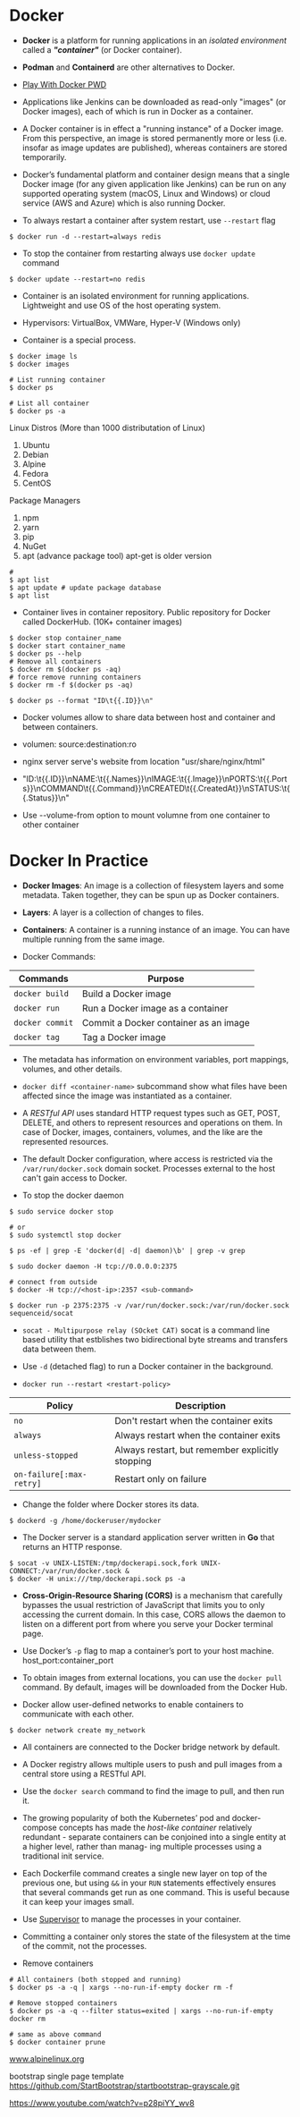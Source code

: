 # Docker

* **Docker** is a platform for running applications in an _isolated environment_ called a **_"container"_** (or Docker container).

* **Podman** and **Containerd** are other alternatives to Docker.

* [Play With Docker PWD](https://labs.play-with-docker.com)

* Applications like Jenkins can be downloaded as read-only "images" (or Docker images), each of which is run in Docker as a container.

* A Docker container is in effect a "running instance" of a Docker image. From this perspective, an image is stored permanently more or less (i.e. insofar as image updates are published), whereas containers are stored temporarily.

* Docker’s fundamental platform and container design means that a single Docker image (for any given application like Jenkins) can be run on any supported operating system (macOS, Linux and Windows) or cloud service (AWS and Azure) which is also running Docker.

* To always restart a container after system restart, use `--restart` flag

```shell
$ docker run -d --restart=always redis
```

* To stop the container from restarting always use `docker update` command

```shell
$ docker update --restart=no redis
```

* Container is an isolated environment for running applications. Lightweight and use OS of the host operating system.

* Hypervisors: VirtualBox, VMWare, Hyper-V (Windows only)

* Container is a special process.

```shell
$ docker image ls
$ docker images

# List running container
$ docker ps

# List all container
$ docker ps -a
```

Linux Distros (More than 1000 distributation of Linux)
1. Ubuntu
1. Debian
1. Alpine
1. Fedora
1. CentOS

Package Managers
1. npm
1. yarn
1. pip
1. NuGet
1. apt (advance package tool) apt-get is older version

```
#
$ apt list
$ apt update # update package database
$ apt list
```

* Container lives in container repository. Public repository for Docker called DockerHub. (10K+ container images)

```shell
$ docker stop container_name
$ docker start container_name
$ docker ps --help
# Remove all containers
$ docker rm $(docker ps -aq)
# force remove running containers
$ docker rm -f $(docker ps -aq)

$ docker ps --format "ID\t{{.ID}}\n"
```

* Docker volumes allow to share data between host and container and between containers.

* volumen: source:destination:ro

* nginx server serve's website from location "usr/share/nginx/html"

* "ID:\t{{.ID}}\nNAME:\t{{.Names}}\nIMAGE:\t{{.Image}}\nPORTS:\t{{.Ports}}\nCOMMAND\t{{.Command}}\nCREATED\t{{.CreatedAt}}\nSTATUS:\t{{.Status}}\n"

* Use --volume-from option to mount volumne from one container to other container

# Docker In Practice

* **Docker Images**: An image is a collection of filesystem layers and some metadata.
Taken together, they can be spun up as Docker containers.

* **Layers**: A layer is a collection of changes to files.

* **Containers**: A container is a running instance of an image. You can have multiple  running from the same image.

* Docker Commands:

 | Commands |  Purpose |
 |----------|----------|
 | `docker build` | Build a Docker image |
 | `docker run` | Run a Docker image as a container |
 | `docker commit` | Commit a Docker container as an image |
 | `docker tag` | Tag a Docker image |

 * The metadata has information on environment variables, port mappings, volumes, and other details.

 * `docker diff <container-name>` subcommand show what files have been affected since the image was instantiated as a container.

* A _RESTful API_ uses standard HTTP request types such as GET, POST, DELETE, and others to represent resources and operations on them. In case of Docker, images, containers, volumes, and the like are the represented resources.

* The default Docker configuration, where access is restricted via the `/var/run/docker.sock` domain socket. Processes external to the host can't gain access to Docker.

* To stop the docker daemon

```shell
$ sudo service docker stop

# or
$ sudo systemctl stop docker

$ ps -ef | grep -E 'docker(d| -d| daemon)\b' | grep -v grep

$ sudo docker daemon -H tcp://0.0.0.0:2375

# connect from outside
$ docker -H tcp://<host-ip>:2357 <sub-command>

$ docker run -p 2375:2375 -v /var/run/docker.sock:/var/run/docker.sock sequenceid/socat
```

* `socat - Multipurpose relay (SOcket CAT)` socat is a command line based utility that estblishes two bidirectional byte streams and transfers data between them.

* Use `-d` (detached flag) to run a Docker container in the background.

* `docker run --restart <restart-policy>`

| Policy | Description |
|--------|-------------|
|  `no`  | Don't restart when the container exits |
| `always` | Always restart when the container exits |
| `unless-stopped` | Always restart, but remember explicitly stopping |
| `on-failure[:max-retry]` | Restart only on failure |

* Change the folder where Docker stores its data.

```shell
$ dockerd -g /home/dockeruser/mydocker
```

* The Docker server is a standard application server written in **Go** that returns an HTTP response.

```shell
$ socat -v UNIX-LISTEN:/tmp/dockerapi.sock,fork UNIX-CONNECT:/var/run/docker.sock &
$ docker -H unix:///tmp/dockerapi.sock ps -a
```

* **Cross-Origin-Resource Sharing (CORS)** is a mechanism that carefully bypasses the usual restriction of JavaScript that limits you to only accessing the current domain. In this case, CORS allows the daemon to listen on a different port from where you serve your Docker terminal page.

* Use Docker’s `-p` flag to map a container’s port to your host machine. host_port:container_port

* To obtain images from external locations, you can use the `docker pull` command. By default, images will be downloaded from the Docker Hub.

* Docker allow user-defined networks to enable containers to communicate with each other.

```shell
$ docker network create my_network
```

* All containers are connected to the Docker bridge network by default.

* A Docker registry allows multiple users to push and pull images from a central store using a RESTful API.

* Use the `docker search` command to find the image to pull, and then run it.

* The growing popularity of both the Kubernetes’ pod and docker-compose concepts has made the _host-like container_ relatively redundant - separate containers can be conjoined into a single entity at a higher level, rather than manag-
ing multiple processes using a traditional init service.

* Each Dockerfile command creates a single new layer on top of the previous one, but using `&&` in your `RUN` statements effectively ensures that several commands get run as one command. This is useful because it can keep your images small.

* Use [Supervisor](http://supervisord.org/) to manage the processes in your container.

* Committing a container only stores the state of the filesystem at the
time of the commit, not the processes.

* Remove containers

```shell
# All containers (both stopped and running)
$ docker ps -a -q | xargs --no-run-if-empty docker rm -f

# Remove stopped containers
$ docker ps -a -q --filter status=exited | xargs --no-run-if-empty docker rm

# same as above command
$ docker container prune
```


















www.alpinelinux.org

bootstrap single page template
https://github.com/StartBootstrap/startbootstrap-grayscale.git

https://www.youtube.com/watch?v=p28piYY_wv8
